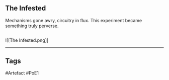 ## The Infested
Mechanisms gone awry, circuitry in flux.
This experiment became something truly perverse.
##
![[The Infested.png]]

---
## Tags
#Artefact
#PoE1